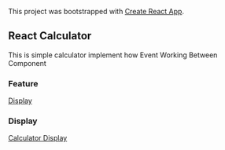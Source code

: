 This project was bootstrapped with [Create React App](https://github.com/facebook/create-react-app).

## React Calculator

This is simple calculator implement how Event Working Between Component

### Feature
[Display](3DTest.png)

### Display
[Calculator Display](src/calculator.png)